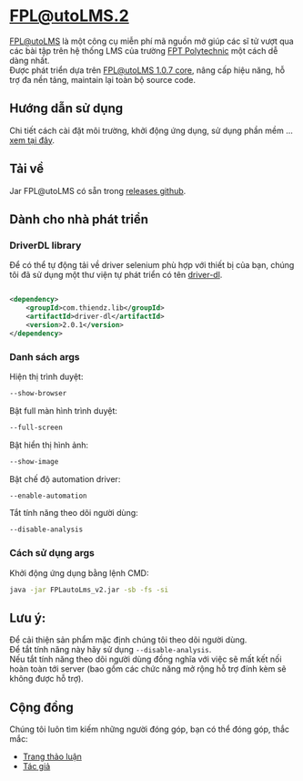 # FPL@utoLMS.2

[FPL@utoLMS](https://github.com/PhamHuyThien/fpl-auto-lms-2) là một công cụ miễn phí mã nguồn mở giúp các sĩ tử vượt qua
các bài tập trên hệ thống LMS của trường [FPT Polytechnic](https://caodang.fpt.edu.vn/) một cách dễ dàng nhất.  
Được phát triển dựa trên [FPL@utoLMS 1.0.7 core](https://github.com/PhamHuyThien/fpl-auto-lms), nâng cấp hiệu năng, hỗ
trợ đa nền tảng, maintain lại toàn bộ source code.

## Hướng dẫn sử dụng

Chi tiết cách cài đặt môi trường, khởi động ứng dụng, sử dụng phần mềm
... [xem tại đây](https://www.youtube.com/watch?v=TYhdLhFD3j8).

## Tải về

Jar FPL@utoLMS có sẵn trong [releases github](https://github.com/PhamHuyThien/fpl-auto-lms-2/releases).

## Dành cho nhà phát triển

### DriverDL library

Để có thể tự động tải về driver selenium phù hợp với thiết bị của bạn, chúng tôi đã sử dụng một thư viện tự phát triển
có tên [driver-dl](https://github.com/PhamHuyThien/driver-dl).

```xml

<dependency>
    <groupId>com.thiendz.lib</groupId>
    <artifactId>driver-dl</artifactId>
    <version>2.0.1</version>
</dependency>
```

### Danh sách args

Hiện thị trình duyệt:

```cmd
--show-browser
```  

Bật full màn hình trình duyệt:

```cmd
--full-screen
```

Bật hiển thị hình ảnh:

```cmd
--show-image
```

Bật chế độ automation driver:

```cmd
--enable-automation
```

Tắt tính năng theo dõi người dùng:

```cmd
--disable-analysis
```

### Cách sử dụng args

Khởi động ứng dụng bằng lệnh CMD:

```cmd
java -jar FPLautoLms_v2.jar -sb -fs -si
```

## Lưu ý:

Để cải thiện sản phẩm mặc định chúng tôi theo dõi người dùng.  
Để tắt tính năng này hãy sử dụng `--disable-analysis`.  
Nếu tắt tính năng theo dõi người dùng đồng nghĩa với việc sẽ mất kết nối hoàn toàn tới server (bao gồm các chức năng mở rộng hỗ trợ đính kèm sẽ không được hỗ trợ).

## Cộng đồng

Chúng tôi luôn tìm kiếm những người đóng góp, bạn có thể đóng góp, thắc mắc:

- [Trang thảo luận](https://www.facebook.com/210874576940463)
- [Tác giả](https://fb.com/thiendz.systemerror)